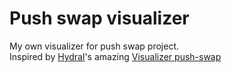 # Push swap visualizer
My own visualizer for push swap project.</br>
Inspired by [Hydral](https://gitlab.com/hydrasho)'s amazing [Visualizer push-swap](https://gitlab.com/hydrasho/visualizer-push-swap)

